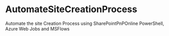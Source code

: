 # AutomateSiteCreationProcess
Automate the site Creation Process using SharePointPnPOnline PowerShell, Azure Web Jobs and MSFlows
